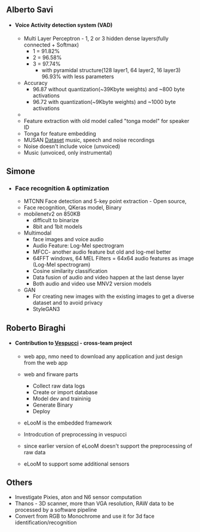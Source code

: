 ## Alberto Savi
- #### Voice Activity detection system  (VAD)
	- Multi Layer Perceptron - 1, 2 or 3 hidden dense layers(fully connected + Softmax)
		- 1 = 91.82%
		- 2 = 96.58%
		- 3 = 97.74%
			- with pyramidal structure(128 layer1, 64 layer2, 16 layer3) 96.93% with less parameters
	- Accuracy
		- 96.87 without quantization(~39Kbyte weights) and ~800 byte activations
		- 96.72 with quantization(~9Kbyte weights) and ~1000 byte activations
	- 
	- Feature extraction with old model called  "tonga model" for speaker ID
	- Tonga for feature embedding
	- MUSAN [Dataset](https://openslr.org/) music, speech and noise recordings
	- Noise doesn't include voice (unvoiced)
	- Music (unvoiced, only instrumental)

## Simone
- ### Face recognition & optimization
	- MTCNN Face detection and 5-key point extraction - Open source, 
	- Face recognition, QKeras model, Binary
	- mobilenetv2 on 850KB
		- difficult to binarize
		- 8bit and 1bit models
	- Multimodal
		- face images and voice audio
		- Audio Feature: Log-Mel spectrogram
		- MFCC- another audio feature but old and log-mel better
		- 64FFT windows, 64 MEL Filters = 64x64 audio features as image (Log-Mel spectrogram)
		- Cosine similarity classification 
		- Data fusion of audio and video happen at the last dense layer
		- Both audio and video use MNV2 version models
	- GAN
		- For creating new images with the existing images to get a diverse dataset and to avoid privacy
		- StyleGAN3
		
	

## Roberto Biraghi
- #### Contribution to [Vespucci](https://vespucci.st.com/) - cross-team project 
	- web app, nmo need to download any application and just design from the web app
	- web and firware parts
		- Collect raw data logs
		- Create or import database
		- Model dev and traininig
		- Generate Binary
		- Deploy	
	
	- eLooM is the embedded framework 
	- Introdcution of preprocessing in vespucci 
	- since earlier version of eLooM doesn't support the preprocessing of raw data
	- eLooM to support some additional sensors









## Others
- Investigate Pixies, aton and N6 sensor computation
- Thanos  - 3D scanner, more than VGA resolution, RAW data to be processed by a software pipeline
- Convert from RGB to Monochrome and use it for 3d face identification/recognition




